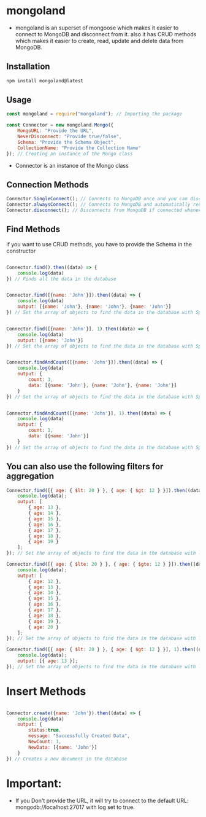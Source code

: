 # mongoland

-   mongoland is an superset of mongoose which makes it easier to connect to MongoDB and disconnect from it. also it has CRUD methods which makes it easier to create, read, update and delete data from MongoDB.

## Installation

```bash
npm install mongoland@latest

```

## Usage

```javascript
const mongoland = require("mongoland"); // Importing the package

const Connector = new mongoland.Mongo({
    MongoURL: "Provide the URL",
    NeverDisconnect: "Provide true/false",
    Schema: "Provide the Schema Object",
    CollectionName: "Provide the Collection Name"
}); // Creating an instance of the Mongo class
```

-   Connector is an instance of the Mongo class

## Connection Methods

```javascript
Connector.SingleConnect(); // Connects to MongoDB once and you can disconnect using Connector.disconnect()
Connector.alwaysConnect(); // Connects to MongoDB and automatically reconnects if disconnected & you can't disconnect
Connector.disconnect(); // Disconnects from MongoDB if connected whenever you want (Only works with SingleConnect())
```

## Find Methods

if you want to use CRUD methods, you have to provide the Schema in the constructor

```javascript

Connector.find().then((data) => {
    console.log(data)
}) // Finds all the data in the database


Connector.find([{name: 'John'}]).then((data) => {
    console.log(data)
    output: [{name: 'John'}, {name: 'John'}, {name: 'John'}]
}) // Set the array of objects to find the data in the database with Specific Filter


Connector.find([{name: 'John'}], 1).then((data) => {
    console.log(data)
    output: [{name: 'John'}]
}) // Set the array of objects to find the data in the database with Specific Filter and Limit


Connector.findAndCount([{name: 'John'}]).then((data) => {
    console.log(data)
    output: {
        count: 3,
        data: [{name: 'John'}, {name: 'John'}, {name: 'John'}]
    }
}) // Set the array of objects to find the data in the database with Specific Filter and Count


Connector.findAndCount([{name: 'John'}], 1).then((data) => {
    console.log(data)
    output: {
        count: 1,
        data: [{name: 'John'}]
    }
}) // Set the array of objects to find the data in the database with Specific Filter, Limit and Count

```

## You can also use the following filters for aggregation

```javascript
Connector.find([{ age: { $lt: 20 } }, { age: { $gt: 12 } }]).then((data) => {
    console.log(data);
    output: [
        { age: 13 },
        { age: 14 },
        { age: 15 },
        { age: 16 },
        { age: 17 },
        { age: 18 },
        { age: 19 }
    ];
}); // Set the array of objects to find the data in the database with less than and greater than filter

Connector.find([{ age: { $lte: 20 } }, { age: { $gte: 12 } }]).then((data) => {
    console.log(data);
    output: [
        { age: 12 },
        { age: 13 },
        { age: 14 },
        { age: 15 },
        { age: 16 },
        { age: 17 },
        { age: 18 },
        { age: 19 },
        { age: 20 }
    ];
}); // Set the array of objects to find the data in the database with less than or equal to and greater than or equal to filter

Connector.find([{ age: { $lt: 20 } }, { age: { $gt: 12 } }], 1).then((data) => {
    console.log(data);
    output: [{ age: 13 }];
}); // Set the array of objects to find the data in the database with less than and greater than filter and Limit
```

# Insert Methods

```javascript

Connector.create({name: 'John'}).then((data) => {
    console.log(data)
    output: {
        status:true,
        message: "Successfully Created Data",
        NewCount: 1,
        NewData: [{name: 'John'}]
    }
}) // Creates a new document in the database

```

# Important:

-   If you Don't provide the URL, it will try to connect to the default URL: mongodb://localhost:27017 with log set to true.

